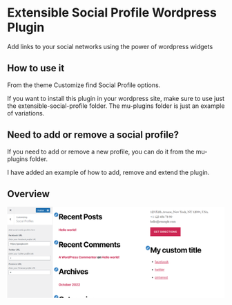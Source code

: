 # Extensible Social Profile Wordpress Plugin

Add links to your social networks using the power of wordpress widgets

## How to use it

From the theme Customize find Social Profile options.

If you want to install this plugin in your wordpress site, make sure to use just the extensible-social-profile folder. The mu-plugins folder is just an example of variations.

## Need to add or remove a social profile?

If you need to add or remove a new profile, you can do it from the mu-plugins folder. 

I have added an example of how to add, remove and extend the plugin.

## Overview

![](extensible-social-profile-1.PNG)

